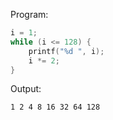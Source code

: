 Program:
```c
i = 1;
while (i <= 128) {
    printf("%d ", i);
    i *= 2;
}
```
Output:
```
1 2 4 8 16 32 64 128
```
